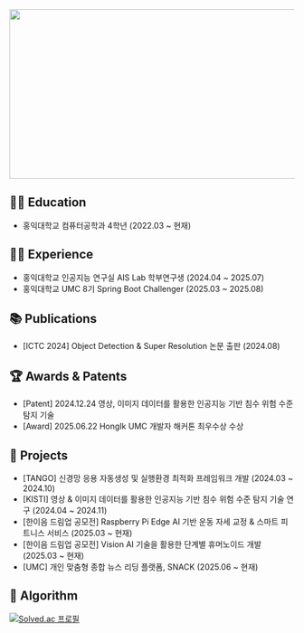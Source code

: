 <a href="https://www.gitanimals.org/en_US?utm_medium=image&utm_source=padoz3&utm_content=farm">
<img
  src="https://render.gitanimals.org/farms/padoz3"
  width="600"
  height="300"
/>
</a>


## 👨‍🎓 Education

- 홍익대학교 컴퓨터공학과 4학년 (2022.03 ~ 현재)

## 👩‍💻 Experience

- 홍익대학교 인공지능 연구실 AIS Lab 학부연구생 (2024.04 ~ 2025.07)
- 홍익대학교 UMC 8기 Spring Boot Challenger (2025.03 ~ 2025.08)

## 📚 Publications

- [ICTC 2024] Object Detection & Super Resolution 논문 출판 (2024.08)

## 🏆 Awards & Patents

- [Patent] 2024.12.24 영상, 이미지 데이터를 활용한 인공지능 기반 침수 위험 수준 탐지 기술
- [Award] 2025.06.22 HongIk UMC 개발자 해커톤 최우수상 수상

## 🚀 Projects

- [TANGO] 신경망 응용 자동생성 및 실행환경 최적화 프레임워크 개발 (2024.03 ~ 2024.10)
- [KISTI] 영상 & 이미지 데이터를 활용한 인공지능 기반 침수 위험 수준 탐지 기술 연구 (2024.04 ~ 2024.11)
- [한이음 드림업 공모전] Raspberry Pi Edge AI 기반 운동 자세 교정 & 스마트 피트니스 서비스 (2025.03 ~ 현재)
- [한이음 드림업 공모전] Vision AI 기술을 활용한 단계별 휴머노이드 개발 (2025.03 ~ 현재)
- [UMC] 개인 맞춤형 종합 뉴스 리딩 플랫폼, SNACK (2025.06 ~ 현재)

## 🧩 Algorithm
[![Solved.ac
프로필](http://mazassumnida.wtf/api/generate_badge?boj=pad0)](https://solved.ac/pad0)
